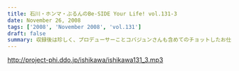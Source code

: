 ```yaml
---
title: 石川・ホンマ・ぶるんのBe-SIDE Your Life! vol.131-3
date: November 26, 2008
tags: ['2008', 'November 2008', 'vol.131']
draft: false
summary: 収録後は珍しく、プロデューサーことコバジュンさんも含めてのチョットしたお仕事をお三方含めて・・・そのお話はまたまた！・・・ということで。NAMAE
---
```


http://project-phi.ddo.jp/ishikawa/ishikawa131_3.mp3